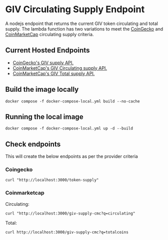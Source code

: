 # GIV Circulating Supply Endpoint
A nodejs endpoint that returns the current GIV token circulating and total supply. The lambda function has two variations to meet the [CoinGecko](https://www.coingecko.com/en/coins/giveth) and [CoinMarketCap](https://coinmarketcap.com/currencies/giveth/) circulating supply criteria.

## Current Hosted Endpoints
- [CoinGecko's GIV supply API.](https://circulating.giveth.io/token-supply)
- [CoinMarketCap's GIV Circulating supply API.](https://supply.giveth.io/giv-supply-cmc?q=circulating)
- [CoinMarketCap's GIV Total supply API.](https://supply.giveth.io/giv-supply-cmc?q=totalcoins)
## Build the image locally
```
docker compose -f docker-compose-local.yml build --no-cache
```
## Running the local image
```
docker compose -f docker-compose-local.yml up -d --build
```
## Check endpoints
This will create the below endpoints as per the provider criteria

### Coingecko
```
curl "http://localhost:3000/token-supply"
```
### Coinmarketcap
Circulating:
```
curl "http://localhost:3000/giv-supply-cmc?q=circulating"
```
Total:
```
curl http://localhost:3000/giv-supply-cmc?q=totalcoins
```